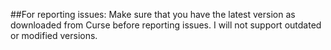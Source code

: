 ##For reporting issues:
Make sure that you have the latest version as downloaded from Curse before reporting issues. I will not support outdated or modified versions.
